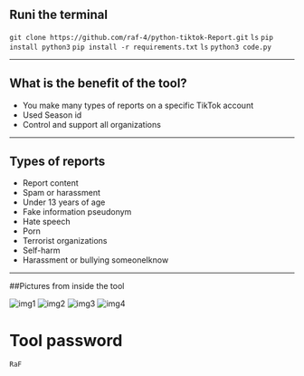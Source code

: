 ## Runi the terminal

`git clone https://github.com/raf-4/python-tiktok-Report.git`
`ls`
`pip install python3`
`pip install -r requirements.txt`
`ls`
`python3 code.py`

---
## What is the benefit of the tool?

- You make many types of reports on a specific TikTok account 
- Used Season id
- Control and support all organizations
---

## Types of reports 

- Report content
- Spam or harassment
- Under 13 years of age
- Fake information pseudonym
- Hate speech
- Porn
- Terrorist organizations
- Self-harm
- Harassment or bullying someoneIknow
---
##Pictures from inside the tool

![img1](https://ibb.co/5cqcQz7) 
![img2](https://ibb.co/DL82CMg) 
![img3](https://ibb.co/qJR6DSR) 
![img4](https://ibb.co/gMB20s8) 

# Tool password 
`RaF`
